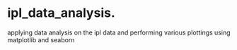 # ipl_data_analysis.
applying data analysis on the ipl data and performing various plottings using matplotlib and seaborn 
